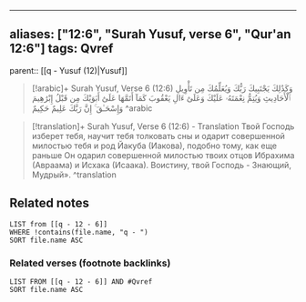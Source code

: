 
---
aliases: ["12:6", "Surah Yusuf, verse 6", "Qur'an 12:6"]
tags: Qvref
---

parent:: [[q - Yusuf (12)|Yusuf]]

> [!arabic]+ Surah Yusuf, Verse 6 (12:6)
> <span class="quran-arabic">وَكَذَٰلِكَ يَجْتَبِيكَ رَبُّكَ وَيُعَلِّمُكَ مِن تَأْوِيلِ ٱلْأَحَادِيثِ وَيُتِمُّ نِعْمَتَهُۥ عَلَيْكَ وَعَلَىٰٓ ءَالِ يَعْقُوبَ كَمَآ أَتَمَّهَا عَلَىٰٓ أَبَوَيْكَ مِن قَبْلُ إِبْرَٰهِيمَ وَإِسْحَـٰقَ ۚ إِنَّ رَبَّكَ عَلِيمٌ حَكِيمٌ</span>
^arabic

> [!translation]+ Surah Yusuf, Verse 6 (12:6) - Translation
> Твой Господь изберет тебя, научит тебя толковать сны и одарит совершенной милостью тебя и род Йакуба (Иакова), подобно тому, как еще раньше Он одарил совершенной милостью твоих отцов Ибрахима (Авраама) и Исхака (Исаака). Воистину, твой Господь - Знающий, Мудрый».
^translation



## Related notes
```dataview
LIST from [[q - 12 - 6]]
WHERE !contains(file.name, "q - ")
SORT file.name ASC
```

### Related verses (footnote backlinks)
```dataview
LIST FROM [[q - 12 - 6]] AND #Qvref
SORT file.name ASC
```

